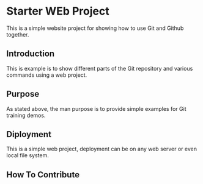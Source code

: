 # Starter WEb Project

This is a simple website project for 
showing how to use Git and Github together.

## Introduction

This is example is to show different parts 
of the Git repository and various commands
using a web project.

## Purpose

As stated above, the man purpose is to 
provide simple examples for Git training 
demos. 

## Diployment

This is a simple web project, deployment 
can be on any web server or even local 
file system.

## How To Contribute